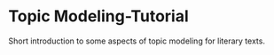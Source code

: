 Topic Modeling-Tutorial
=======================

Short introduction to some aspects of topic modeling for literary texts.
